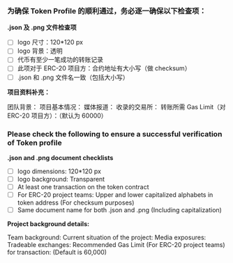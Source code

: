 ### 为确保 Token Profile 的顺利通过，务必逐一确保以下检查项：

**.json 及 .png 文件检查项**
- [ ] logo 尺寸：120*120 px
- [ ] logo 背景：透明
- [ ] 代币有至少一笔成功的转账记录
- [ ] 此项对于 ERC-20 项目方：合约地址有大小写（做 checksum）
- [ ] .json 和 .png 文件名一致（包括大小写）

**项目资料补充：**

团队背景：
项目基本情况：
媒体报道：
收录的交易所：
转账所需 Gas Limit（对 ERC-20 项目方）：（默认为 60000）



### Please check the following to ensure a successful verification of Token profile

**.json and .png document checklists**
- [ ] logo dimensions: 120*120 px
- [ ] logo background: Transparent
- [ ] At least one transaction on the token contract
- [ ] For ERC-20 project teams: Upper and lower capitalized alphabets in token address (For checksum purposes)
- [ ] Same document name for both .json and .png (Including capitalization)

**Project background details:**

Team background:
Current situation of the project:
Media exposures:
Tradeable exchanges:
Recommended Gas Limit (For ERC-20 project teams) for transaction: (Default is 60,000)
